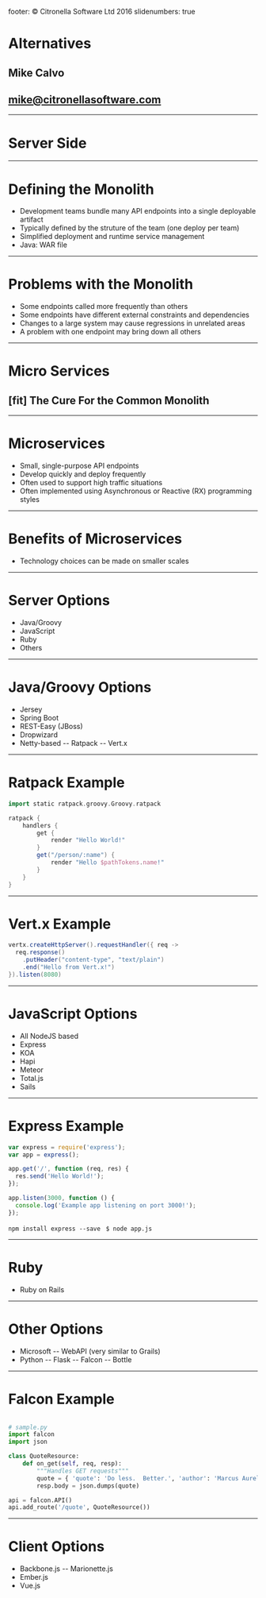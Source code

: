 footer: © Citronella Software Ltd 2016
slidenumbers: true

# Alternatives

## Mike Calvo

## mike@citronellasoftware.com

---

# Server Side

---

# Defining the Monolith
- Development teams bundle many API endpoints into a single deployable artifact
- Typically defined by the struture of the team (one deploy per team)
- Simplified deployment and runtime service management
- Java: WAR file

---

# Problems with the Monolith
- Some endpoints called more frequently than others
- Some endpoints have different external constraints and dependencies
- Changes to a large system may cause regressions in unrelated areas
- A problem with one endpoint may bring down all others

---

# Micro Services

## [fit] The Cure For the Common Monolith
---

# Microservices

- Small, single-purpose API endpoints
- Develop quickly and deploy frequently
- Often used to support high traffic situations
- Often implemented using Asynchronous or Reactive (RX) programming styles

---

# Benefits of Microservices

- Technology choices can be made on smaller scales

---

# Server Options

- Java/Groovy
- JavaScript
- Ruby
- Others


---

# Java/Groovy Options

- Jersey
- Spring Boot
- REST-Easy (JBoss)
- Dropwizard
- Netty-based
-- Ratpack
-- Vert.x

---

# Ratpack Example

``` groovy
import static ratpack.groovy.Groovy.ratpack

ratpack {
    handlers {
        get {
            render "Hello World!"
        }
        get("/person/:name") {
            render "Hello $pathTokens.name!"
        }
    }
}
```

---

# Vert.x Example

``` groovy
vertx.createHttpServer().requestHandler({ req ->
  req.response()
    .putHeader("content-type", "text/plain")
    .end("Hello from Vert.x!")
}).listen(8080)
```

---

# JavaScript Options

- All NodeJS based
- Express
- KOA
- Hapi
- Meteor
- Total.js
- Sails

---

# Express Example

``` javascript
var express = require('express');
var app = express();

app.get('/', function (req, res) {
  res.send('Hello World!');
});

app.listen(3000, function () {
  console.log('Example app listening on port 3000!');
});
```

`npm install express --save `
`$ node app.js`

---

# Ruby

- Ruby on Rails

---

# Other Options

- Microsoft
-- WebAPI (very similar to Grails)
- Python
-- Flask
-- Falcon
-- Bottle

---

# Falcon Example

``` python

# sample.py
import falcon
import json

class QuoteResource:
    def on_get(self, req, resp):
        """Handles GET requests"""
        quote = { 'quote': 'Do less.  Better.', 'author': 'Marcus Aurelius' }
        resp.body = json.dumps(quote)

api = falcon.API()
api.add_route('/quote', QuoteResource())

```

---

# Client Options

- Backbone.js
-- Marionette.js
- Ember.js
- Vue.js
